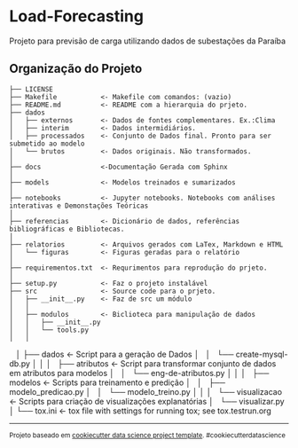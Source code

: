 Load-Forecasting
==============================

Projeto para previsão de carga utilizando dados de subestações da Paraíba

Organização do Projeto
------------

    ├── LICENSE
    ├── Makefile           <- Makefile com comandos: (vazio)
    ├── README.md          <- README com a hierarquia do prjeto.
    ├── dados
    │   ├── externos       <- Dados de fontes complementares. Ex.:Clima
    │   ├── interim        <- Dados intermidiários.
    │   ├── processados    <- Conjunto de Dados final. Pronto para ser submetido ao modelo
    │   └── brutos         <- Dados originais. Não transformados.
    │
    ├── docs               <-Documentação Gerada com Sphinx
    │
    ├── models             <- Modelos treinados e sumarizados
    │
    ├── notebooks          <- Jupyter notebooks. Notebooks com análises interativas e Demonstações Teóricas
    │                         
    ├── referencias        <- Dicionário de dados, referências bibliográficas e Bibliotecas.
    │
    ├── relatorios         <- Arquivos gerados com LaTex, Markdown e HTML
    │   └── figuras        <- Figuras geradas para o relatório
    │
    ├── requirementos.txt  <- Requrimentos para reprodução do prjeto.
    │                         
    ├── setup.py           <- Faz o projeto instalável
    ├── src                <- Source code para o prjeto.
    │   ├── __init__.py    <- Faz de src um módulo
    │   │
    │   ├── modulos        <- Biclioteca para manipulação de dados 
    │   │   ├── __init__.py
    │   │   └── tools.py 
    │   │ 
    │   ├── dados              <- Script para a geração de Dados 
    │   │   └── create-mysql-db.py
    │   │
    │   ├── atributos      <- Script para transformar conjunto de dados em atributos para modelos
    │   │   └── eng-de-atributos.py
    │   │
    │   ├── modelos        <- Scripts para treinamento e predição 
    │   │   ├── modelo_predicao.py
    │   │   └── modelo_treino.py
    │   │
    │   └── visualizacao   <- Scripts para criação de visualizações explanatórias
    │       └── visualizar.py
    │
    └── tox.ini            <- tox file with settings for running tox; see tox.testrun.org


--------

<p><small>Projeto baseado em <a target="_blank" href="https://drivendata.github.io/cookiecutter-data-science/">cookiecutter data science project template</a>. #cookiecutterdatascience</small></p>
